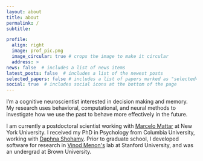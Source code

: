 ```yaml
---
layout: about
title: about
permalink: /
subtitle:

profile:
  align: right
  image: prof_pic.png
  image_circular: true # crops the image to make it circular
  address: >
news: false  # includes a list of news items
latest_posts: false  # includes a list of the newest posts
selected_papers: false # includes a list of papers marked as "selected={true}"
social: true  # includes social icons at the bottom of the page
---
```


I’m a cognitive neuroscientist interested in decision making and memory. My research uses behavioral, computational, and neural methods to investigate how we use the past to behave more effectively in the future.

I am currently a postdoctoral scientist working with [Marcelo Mattar](https://mattarlab.com/) at New York University. I received my PhD in Psychology from Columbia University, working with [Daphna Shohamy](https://shohamylab.zuckermaninstitute.columbia.edu/). Prior to graduate school, I developed software for research in [Vinod Menon's](https://med.stanford.edu/scsnl.html) lab at Stanford University, and was an undergrad at Brown University.
